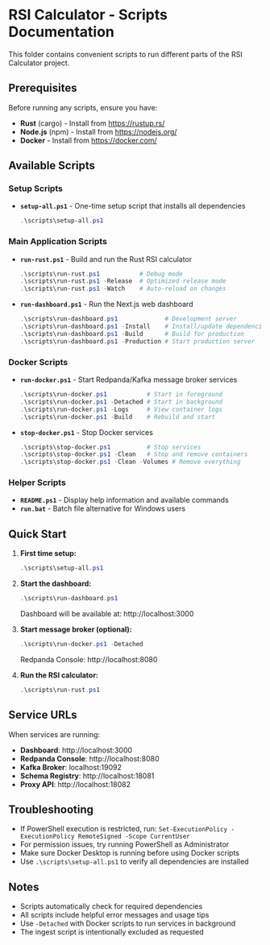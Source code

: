 # RSI Calculator - Scripts Documentation

This folder contains convenient scripts to run different parts of the RSI Calculator project.

## Prerequisites

Before running any scripts, ensure you have:

- **Rust** (cargo) - Install from https://rustup.rs/
- **Node.js** (npm) - Install from https://nodejs.org/
- **Docker** - Install from https://docker.com/

## Available Scripts

### Setup Scripts

- **`setup-all.ps1`** - One-time setup script that installs all dependencies
  ```powershell
  .\scripts\setup-all.ps1
  ```

### Main Application Scripts

- **`run-rust.ps1`** - Build and run the Rust RSI calculator
  ```powershell
  .\scripts\run-rust.ps1           # Debug mode
  .\scripts\run-rust.ps1 -Release  # Optimized release mode
  .\scripts\run-rust.ps1 -Watch    # Auto-reload on changes
  ```

- **`run-dashboard.ps1`** - Run the Next.js web dashboard
  ```powershell
  .\scripts\run-dashboard.ps1             # Development server
  .\scripts\run-dashboard.ps1 -Install    # Install/update dependencies
  .\scripts\run-dashboard.ps1 -Build      # Build for production
  .\scripts\run-dashboard.ps1 -Production # Start production server
  ```

### Docker Scripts

- **`run-docker.ps1`** - Start Redpanda/Kafka message broker services
  ```powershell
  .\scripts\run-docker.ps1           # Start in foreground
  .\scripts\run-docker.ps1 -Detached # Start in background
  .\scripts\run-docker.ps1 -Logs     # View container logs
  .\scripts\run-docker.ps1 -Build    # Rebuild and start
  ```

- **`stop-docker.ps1`** - Stop Docker services
  ```powershell
  .\scripts\stop-docker.ps1          # Stop services
  .\scripts\stop-docker.ps1 -Clean   # Stop and remove containers
  .\scripts\stop-docker.ps1 -Clean -Volumes # Remove everything
  ```

### Helper Scripts

- **`README.ps1`** - Display help information and available commands
- **`run.bat`** - Batch file alternative for Windows users

## Quick Start

1. **First time setup:**
   ```powershell
   .\scripts\setup-all.ps1
   ```

2. **Start the dashboard:**
   ```powershell
   .\scripts\run-dashboard.ps1
   ```
   Dashboard will be available at: http://localhost:3000

3. **Start message broker (optional):**
   ```powershell
   .\scripts\run-docker.ps1 -Detached
   ```
   Redpanda Console: http://localhost:8080

4. **Run the RSI calculator:**
   ```powershell
   .\scripts\run-rust.ps1
   ```

## Service URLs

When services are running:

- **Dashboard**: http://localhost:3000
- **Redpanda Console**: http://localhost:8080
- **Kafka Broker**: localhost:19092
- **Schema Registry**: http://localhost:18081
- **Proxy API**: http://localhost:18082

## Troubleshooting

- If PowerShell execution is restricted, run: `Set-ExecutionPolicy -ExecutionPolicy RemoteSigned -Scope CurrentUser`
- For permission issues, try running PowerShell as Administrator
- Make sure Docker Desktop is running before using Docker scripts
- Use `.\scripts\setup-all.ps1` to verify all dependencies are installed

## Notes

- Scripts automatically check for required dependencies
- All scripts include helpful error messages and usage tips
- Use `-Detached` with Docker scripts to run services in background
- The ingest script is intentionally excluded as requested